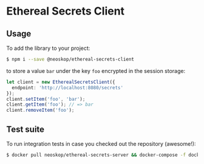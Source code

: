 # Ethereal Secrets Client #

## Usage ##

To add the library to your project:

```sh
$ npm i --save @neoskop/ethereal-secrets-client
```

to store a value `bar` under the key `foo` encrypted in the session storage:

```typescript
let client = new EtherealSecretsClient({
  endpoint: 'http://localhost:8080/secrets'
});
client.setItem('foo', 'bar');
client.getItem('foo'); // => bar
client.removeItem('foo');
```

## Test suite ##

To run integration tests in case you checked out the repository (awesome!):

```sh
$ docker pull neoskop/ethereal-secrets-server && docker-compose -f docker-compose.test.yml up --abort-on-container-exit --build
```
